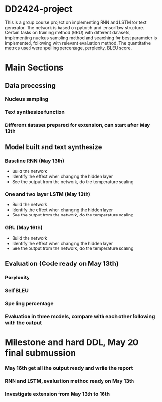 # DD2424-project
This is a group course project on implementing RNN and LSTM for text generator. The network is based on pytorch and tensorflow structure. Certain tasks on training method (GRU) with different datasets, implementing nucleus sampling method and searching for best parameter is implemented, following with relevant evaluation method. The quantitative metrics used were spelling percentage, perplexity, BLEU score. 

# Main Sections
## Data processing
### Nucleus sampling

### Text synthesize function

### Different dataset prepared for extension, can start after May 13th

## Model built and text synthesize
### Baseline RNN (May 13th)
- Build the network
- Identify the effect when changing the hidden layer
- See the output from the network, do the temperature scaling

### One and two layer LSTM (May 13th)
- Build the network
- Identify the effect when changing the hidden layer
- See the output from the network, do the temperature scaling

### GRU (May 16th)
- Build the network
- Identify the effect when changing the hidden layer
- See the output from the network, do the temperature scaling

## Evaluation (Code ready on May 13th)
### Perplexity

### Self BLEU

### Spelling percentage

### Evaluation in three models, compare with each other following with the output


# Milestone and hard DDL, May 20 final submussion
### May 16th get all the output ready and write the report
### RNN and LSTM, evaluation method ready on May 13th
### Investigate extension from May 13th to 16th




